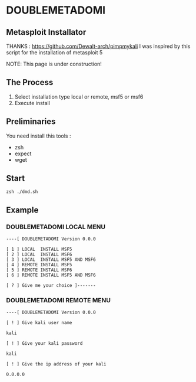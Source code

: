 # DOUBLEMETADOMI

## Metasploit Installator

THANKS : https://github.com/Dewalt-arch/pimpmykali  I was inspired by this script for the installation of metasploit 5

NOTE: This page is under construction!

## The Process

1. Select installation type local or remote, msf5 or msf6
2. Execute install


## Preliminaries
You need install this tools :

- zsh
- expect 
- wget

## Start
```
zsh ./dmd.sh
```

## Example

### DOUBLEMETADOMI LOCAL MENU

```
----[ DOUBLEMETADOMI Version 0.0.0

[ 1 ] LOCAL  INSTALL MSF5 
[ 2 ] LOCAL  INSTALL MSF6 
[ 3 ] LOCAL  INSTALL MSF5 AND MSF6
[ 4 ] REMOTE INSTALL MSF5
[ 5 ] REMOTE INSTALL MSF6
[ 6 ] REMOTE INSTALL MSF5 AND MSF6

[ ? ] Give me your choice ]-------

```

### DOUBLEMETADOMI REMOTE MENU

```
----[ DOUBLEMETADOMI Version 0.0.0

[ ! ] Give kali user name
    
kali

[ ! ] Give your kali password
    
kali

[ ! ] Give the ip address of your kali
    
0.0.0.0
```

